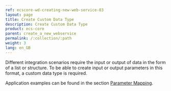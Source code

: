```yaml
---
ref: ecscore-wd-creating-new-web-service-03
layout: page
title: Create Custom Data Type
description: Create Custom Data Type
product: ecs-core
parent: create_a_new_webservice
permalink: /:collection/:path
weight: 3
lang: en_GB
---
```


Different integration scenarios require the input or output of data in the form of a list or structure. To be able to create input or output parameters in this format, a custom data type is required. <br>

Application examples can be found in the section [Parameter Mapping](parameter_mapping).

